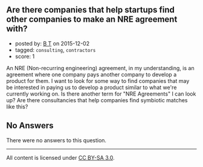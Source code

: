 ## Are there companies that help startups find other companies to make an NRE agreement with?

- posted by: [B T](https://stackexchange.com/users/42063/b-t) on 2015-12-02
- tagged: `consulting`, `contractors`
- score: 1

An NRE (Non-recurring engineering) agreement, in my understanding, is an agreement where one company pays another company to develop a product for them. I want to look for some way to find companies that may be interested in paying us to develop a product similar to what we're currently working on. Is there another term for "NRE Agreements" I can look up? Are there consultancies that help companies find symbiotic matches like this?

## No Answers

There were no answers to this question.


---

All content is licensed under [CC BY-SA 3.0](https://creativecommons.org/licenses/by-sa/3.0/).
